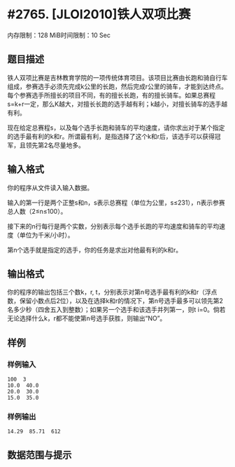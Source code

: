 # #2765. [JLOI2010]铁人双项比赛

内存限制：128 MiB时间限制：10 Sec

## 题目描述

铁人双项比赛是吉林教育学院的一项传统体育项目。该项目比赛由长跑和骑自行车组成，参赛选手必须先完成k公里的长跑，然后完成r公里的骑车，才能到达终点。每个参赛选手所擅长的项目不同，有的擅长长跑，有的擅长骑车。如果总赛程s=k+r一定，那么K越大，对擅长长跑的选手越有利；k越小，对擅长骑车的选手越有利。

 

现在给定总赛程s，以及每个选手长跑和骑车的平均速度，请你求出对于某个指定的选手最有利的k和r。所谓最有利，是指选择了这个k和r后，该选手可以获得冠军，且领先第2名尽量地多。

## 输入格式

你的程序从文件读入输入数据。

输入的第一行是两个正整s和n，s表示总赛程（单位为公里，s&le;231），n表示参赛总人数（2&le;n&le;100）。

接下来的n行每行是两个实数，分别表示每个选手长跑的平均速度和骑车的平均速度（单位为千米/小时）。

第n个选手就是指定的选手，你的任务是求出对他最有利的k和r。

## 输出格式

 

你的程序的输出包括三个数k，r, t，分别表示对第n号选手最有利的k和r（浮点数，保留小数点后2位），以及在选择k和r的情况下，第n号选手最多可以领先第2名多少秒（四舍五入到整数）；如果另一个选手和该选手并列第一，则t i=0。倘若无论选择什么k，r都不能使第n号选手获胜，则输出&ldquo;NO&rdquo;。

## 样例

### 样例输入

    
    100  3
    10.0  40.0
    20.0  30.0
    15.0  35.0
    
    

### 样例输出

    
    14.29  85.71  612
    

## 数据范围与提示
